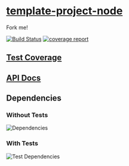# [template-project-node][0]

Fork me!

[![Build Status][1]][2]
[![coverage report][3]][4]

## [Test Coverage][5]

## [API Docs][6]

## Dependencies

### Without Tests

![Dependencies][7]

### With Tests

![Test Dependencies][8]

[0]: https://gitlab.com/bagrounds/template-project-node
[1]: https://gitlab.com/bagrounds/template-project-node/badges/master/build.svg
[2]: https://gitlab.com/bagrounds/template-project-node/commits/master
[3]: https://gitlab.com/bagrounds/template-project-node/badges/master/coverage.svg
[4]: https://gitlab.com/bagrounds/template-project-node/commits/master
[5]: https://bagrounds.gitlab.io/template-project-node/coverage/lcov-report/index.html
[6]: https://bagrounds.gitlab.io/template-project-node/docs/index.html
[7]: https://bagrounds.gitlab.io/template-project-node/img/dependencies.svg
[8]: https://bagrounds.gitlab.io/template-project-node/img/dependencies-test.svg

